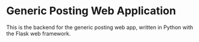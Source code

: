 # Generic Posting Web Application

This is the backend for the generic posting web app, written in Python with the Flask web framework.